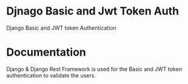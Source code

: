 # Djnago Basic and Jwt Token Auth
Django Basic and JWT token Authentication

# Documentation
Django & Django Rest Framework is used for the Basic and JWT token authentication to validate the users.
